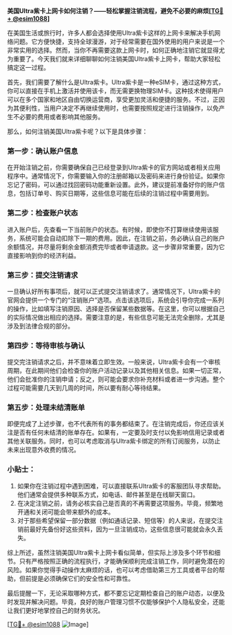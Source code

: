 **美国Ultra紫卡上网卡如何注销？——轻松掌握注销流程，避免不必要的麻烦[[TG💪+ @esim1088](https://t.me/s/esim1088)]**

在美国生活或旅行时，许多人都会选择使用Ultra紫卡这样的上网卡来解决手机网络问题。它方便快捷，支持全球漫游，对于经常需要在国外使用的用户来说是一个非常实用的选择。然而，当你不再需要这款上网卡时，如何正确地注销它就显得尤为重要了。今天我们就来详细聊聊如何注销美国Ultra紫卡上网卡，帮助大家轻松搞定这一过程。

首先，我们需要了解什么是Ultra紫卡。Ultra紫卡是一种eSIM卡，通过这种方式，你可以直接在手机上激活并使用该卡，而无需更换物理SIM卡。这种技术使得用户可以在多个国家和地区自由切换运营商，享受更加灵活和便捷的服务。不过，正因为其便利性，当用户决定不再继续使用时，也需要按照规定进行注销操作，以免产生不必要的费用或者影响其他服务。

那么，如何注销美国Ultra紫卡呢？以下是具体步骤：

### 第一步：确认账户信息
在开始注销之前，你需要确保自己已经登录到Ultra紫卡的官方网站或者相关应用程序中。通常情况下，你需要输入你的注册邮箱以及密码来进行身份验证。如果你忘记了密码，可以通过找回密码功能重新设置。此外，建议提前准备好你的账户信息，包括订单号、购买日期等，这些信息可能在后续的注销过程中需要用到。

### 第二步：检查账户状态
进入账户后，先查看一下当前账户的状态。有时候，即使你不打算继续使用该服务，系统可能会自动扣除下一期的费用。因此，在注销之前，务必确认自己的账户余额情况，并尽量将剩余金额消费完毕或者申请退款。这一步骤非常重要，因为它直接影响到你的经济利益。

### 第三步：提交注销请求
一旦确认好所有事项后，就可以正式提交注销请求了。通常情况下，Ultra紫卡的官网会提供一个专门的“注销账户”选项。点击该选项后，系统会引导你完成一系列的操作，比如填写注销原因、选择是否保留某些数据等。在这里，你可以根据自己的实际情况做出相应的选择。需要注意的是，有些信息可能无法完全删除，尤其是涉及到法律合规的部分。

### 第四步：等待审核与确认
提交完注销请求之后，并不意味着立即生效。一般来说，Ultra紫卡会有一个审核周期，在此期间他们会检查你的账户活动记录以及其他相关信息。如果一切正常，他们会批准你的注销申请；反之，则可能会要求你补充材料或者进一步沟通。整个过程可能需要几天到几周的时间，所以要有耐心等待结果。

### 第五步：处理未结清账单
即便完成了上述步骤，也不代表所有的事务都结束了。在注销完成后，你还应该关注是否有任何未结清的账单存在。如果有，一定要及时支付以免影响信用记录或者其他关联服务。同时，也可以考虑取消与Ultra紫卡绑定的所有订阅服务，以防止未来出现意外收费的情况。

### 小贴士：
1. 如果你在注销过程中遇到困难，可以直接联系Ultra紫卡的客服团队寻求帮助。他们通常会提供多种联系方式，如电话、邮件甚至是在线聊天窗口。
2. 在决定注销之前，请务必核实自己是否真的不再需要这项服务。毕竟，频繁地开通和关闭可能会带来额外的成本。
3. 对于那些希望保留一部分数据（例如通话记录、短信等）的人来说，在提交注销前最好先备份好这些资料，因为一旦注销成功，这些信息很可能就会永久丢失。

综上所述，虽然注销美国Ultra紫卡上网卡看似简单，但实际上涉及多个环节和细节。只有严格按照正确的流程执行，才能确保顺利完成注销工作，同时避免潜在的风险。如果你觉得手动操作太麻烦的话，也可以考虑借助第三方工具或者平台的帮助，但前提是必须确保它们的安全性和可靠性。

最后提醒一下，无论采取哪种方式，都不要忘记定期检查自己的账户动态，以便及时发现并解决问题。毕竟，良好的账户管理习惯不仅能够保护个人隐私安全，还能让我们更好地掌控自己的财务状况。

[[TG💪+ @esim1088](https://t.me/s/esim1088) ![Image](https://i.postimg.cc/4NQfJmqS/Snipaste-2025-05-13-00-14-12.png)]